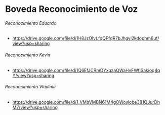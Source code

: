 # Boveda Reconocimiento de Voz


###### Reconocimiento Eduardo

- https://drive.google.com/file/d/1H8JzOIvLfqQPfqR7bJhgvi2kdophm6uf/view?usp=sharing


###### Reconocimiento Kevin

- https://drive.google.com/file/d/1Q6EfJCRmDYxqzaQWaHvFWtiSakioq4qY/view?usp=sharing


###### Reconocimiento Vladimir

- https://drive.google.com/file/d/1_VMbVMBN61M4gOWoylobe381QJurDhM7/view?usp=sharing